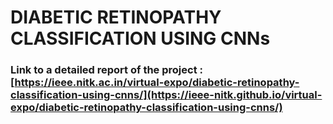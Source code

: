 # DIABETIC RETINOPATHY CLASSIFICATION USING CNNs
### Link to a detailed report of the project : [https://ieee.nitk.ac.in/virtual-expo/diabetic-retinopathy-classification-using-cnns/](https://ieee-nitk.github.io/virtual-expo/diabetic-retinopathy-classification-using-cnns/)
